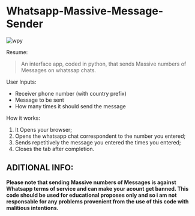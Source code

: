# Whatsapp-Massive-Message-Sender

![wpy](https://user-images.githubusercontent.com/82287232/215190488-9487006a-4afb-4fcf-aafe-074d04c33348.png)

Resume:
> An interface app, coded in python, that sends Massive numbers of Messages on whatssap chats. 

User Inputs:
- Receiver phone number (with country prefix)
- Message to be sent
- How many times it should send the message

How it works:
1. It Opens your browser;
2. Opens the whatsapp chat correspondent to the number you entered;
3. Sends repetitively the message you entered the times you entered;
4. Closes the tab after completion.

## ADITIONAL INFO:
**Please note that sending Massive numbers of Messages is against Whatsapp terms of service and can make your acount get banned.
This code should be used for educational proposes only and so i am not responsable for any problems provenient from the use of this code with malitious intentions.**
